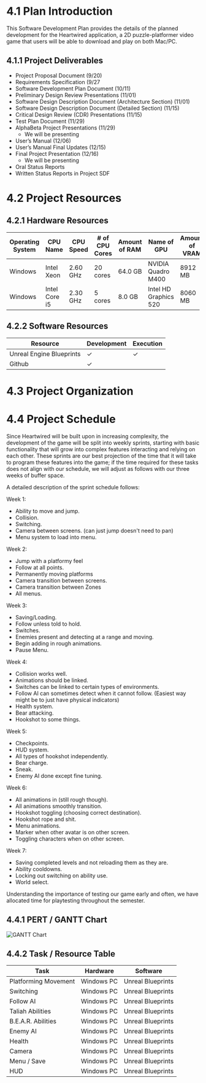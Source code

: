 # 4.1   Plan Introduction

This Software Development Plan provides the details of the planned development for the Heartwired application, a 2D puzzle-platformer video game that users will be able to download and play on both Mac/PC. 

## 4.1.1 Project Deliverables

* Project Proposal Document (9/20)
* Requirements Specification (9/27
* Software Development Plan Document (10/11)
* Preliminary Design Review Presentations (11/01)
* Software Design Description Document (Architecture Section) (11/01) 
* Software Design Description Document (Detailed Section) (11/15)
* Critical Design Review (CDR) Presentations (11/15)
* Test Plan Document (11/29)
* AlphaBeta Project Presentations (11/29)
  * We will be presenting 
* User’s Manual (12/06)
* User’s Manual Final Updates (12/15) 
* Final Project Presentation (12/16)
  * We will be presenting 
* Oral Status Reports
* Written Status Reports in Project SDF

# 4.2   Project Resources
## 4.2.1 Hardware Resources

| Operating System  | CPU Name  | CPU Speed | # of CPU Cores | Amount of RAM | Name of GPU | Amount of VRAM | Purpose |   
|---|---|---|---|---|---|---|---|
| Windows | Intel Xeon | 2.60 GHz | 20 cores | 64.0 GB | NVIDIA Quadro M400 | 8912 MB | Development |
| Windows | Intel Core i5 | 2.30 GHz | 5 cores | 8.0 GB | Intel HD Graphics 520 | 8060 MB | Development |

## 4.2.2 Software Resources 

| Resource  | Development | Execution |   
|---|---|---|
| Unreal Engine Blueprints | ✓  | ✓ |
| Github | ✓ |  |


# 4.3 Project Organization

# 4.4 Project Schedule 

Since Heartwired will be built upon in increasing complexity, the development of the game will be split into weekly sprints, starting with basic functionality that will grow into complex features interacting and relying on each other. These sprints are our best projection of the time that it will take to program these features into the game; if the time required for these tasks does not align with our schedule, we will adjust as follows with our three weeks of buffer space.

A detailed description of the sprint schedule follows:

Week 1:
  * Ability to move and jump.
  * Collision.
  * Switching.
  * Camera between screens. (can just jump doesn't need to pan)
  * Menu system to load into menu.

Week 2:
  * Jump with a platformy feel
  * Follow at all points.
  * Permanently moving platforms
  * Camera transition between screens.
  * Camera transition between Zones
  * All menus.
  
Week 3:
  * Saving/Loading.
  * Follow unless told to hold.
  * Switches.
  * Enemies present and detecting at a range and moving.
  * Begin adding in rough animations.
  * Pause Menu.

Week 4:
  * Collision works well.
  * Animations should be linked.
  * Switches can be linked to certain types of environments.
  * Follow AI can sometimes detect when it cannot follow. (Easiest way might be to just have physical indicators)
  * Health system.
  * Bear attacking.
  * Hookshot to some things.

Week 5:
  * Checkpoints.
  * HUD system.
  * All types of hookshot independently.
  * Bear charge.
  * Sneak.
  * Enemy AI done except fine tuning.

Week 6:
  * All animations in (still rough though).
  * All animations smoothly transition.
  * Hookshot toggling (choosing correct destination).
  * Hookshot rope and shit.
  * Menu animations.
  * Marker when other avatar is on other screen.
  * Toggling characters when on other screen.
  
Week 7: 
  * Saving completed levels and not reloading them as they are.
  * Ability cooldowns.
  * Locking out switching on ability use.
  * World select.

Understanding the importance of testing our game early and often, we have allocated time for playtesting throughout the semester. 

## 4.4.1 PERT / GANTT Chart

![GANTT Chart]()

## 4.4.2 Task / Resource Table

| Task | Hardware | Software |   
|---|---|---|
| Platforming Movement | Windows PC | Unreal Blueprints | 
| Switching | Windows PC | Unreal Blueprints | 
| Follow AI | Windows PC | Unreal Blueprints | 
| Taliah Abilities | Windows PC | Unreal Blueprints | 
| B.E.A.R. Abilities | Windows PC | Unreal Blueprints | 
| Enemy AI | Windows PC | Unreal Blueprints | 
| Health | Windows PC | Unreal Blueprints | 
| Camera | Windows PC | Unreal Blueprints | 
| Menu / Save | Windows PC | Unreal Blueprints | 
| HUD | Windows PC | Unreal Blueprints | 










